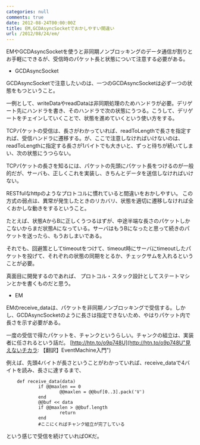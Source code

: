 ```yaml
---
categories: null
comments: true
date: 2012-08-24T00:00:00Z
title: EM,GCDAsyncSocketでおかしやすい間違い
url: /2012/08/24/em/
---
```


EMやGCDAsyncSocketを使うと非同期ノンブロッキングのデータ通信が割りとお手軽にできるが、受信時のパケット長と状態について注意する必要がある。

<!--more-->

* GCDAsyncSocket

GCDAsyncSocketで注意したいのは、一つのGCDAsyncSocketは必ず一つの状態をもつということ。

一例として、writeDataやreadDataは非同期処理のためハンドラが必要。デリゲート先にハンドラを書き、そのハンドラで次の状態にうつる。こうして、デリゲートをチェインしていくことで、状態を進めていくという使い方をする。

TCPパケットの受信は、長さがわかっていれば、readToLengthで長さを指定すれば、受信ハンドラに遷移する。が、ここで注意しなければいけないのは、readToLengthに指定する長さが1バイトでも大きいと、ずっと待ちが続いてしまい、次の状態にうつらない。

TCPパケットの長さを知るには、パケットの先頭にパケット長をつけるのが一般的だが、サーバも、正しくこれを実装し、きちんとデータを送信しなければいけない。

RESTfulなhttpのようなプロトコルに慣れていると間違いをおかしやすい。
この方式の弱点は、異常が発生したときのリカバリ、状態を適切に遷移しなければ全くおかしな動きをするということ。

たとえば、状態AからBに正しくうつるはずが、中途半端な長さのパケットしかこないからまだ状態Aになっている。サーバはもうBになったと思って続きのパケットを送ったら、もうおしまいである。

それでも、回避策としてtimeoutをつけて、timeout時にサーバにtimeoutしたパケットを投げて、それぞれの状態の同期をとるか、チェックサムを入れるということが必要。

真面目に開発するのであれば、 プロトコル・スタック設計としてステートマシンとかを書くものだと思う。


* EM

EMのreceive_dataは、パケットを非同期ノンブロッキングで受信する。しかし、GCDAsyncSocketのように長さは指定できないため、やはりパケット内で長さを示す必要がある。

一度の受信で得たパケットを、チャンクというらしい。チャンクの組立は、実装者に任されるという話だ。
[http://htn.to/o9p748U](http://htn.to/o9p748U"見えないチカラ: 【翻訳】EventMachine入門")

例えば、先頭4バイトが長さということがわかっていれば、receive_dataで4バイトを読み、長さに達するまで、

        def receive_data(data)
                if @@maxlen == 0
                        @@maxlen = @@buf[0..3].pack('V')
                end
                @@buf << data
                if @@maxlen > @@buf.length
                        return
                end
                #ここにくればチャンク組立が完了している

という感じで受信を続けていればOKだ。

